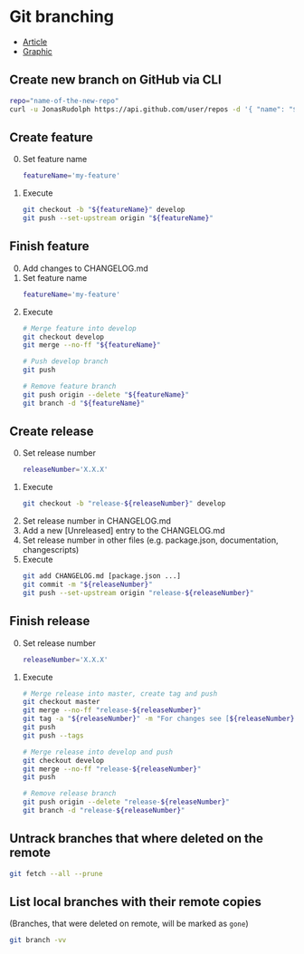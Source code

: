 # Git branching
* [Article](http://nvie.com/posts/a-successful-git-branching-model/)
* [Graphic](http://nvie.com/files/Git-branching-model.pdf)

## Create new branch on GitHub via CLI
```bash
repo="name-of-the-new-repo"
curl -u JonasRudolph https://api.github.com/user/repos -d '{ "name": "${repo}" }'
```

## Create feature
0. Set feature name
   ```bash
   featureName='my-feature'
   ```
1. Execute  
   ```bash
   git checkout -b "${featureName}" develop
   git push --set-upstream origin "${featureName}"
   ```

## Finish feature
0. Add changes to CHANGELOG.md
1. Set feature name
   ```bash
   featureName='my-feature'
   ```
2. Execute
   ```bash
   # Merge feature into develop
   git checkout develop
   git merge --no-ff "${featureName}"
   
   # Push develop branch
   git push
   
   # Remove feature branch
   git push origin --delete "${featureName}"
   git branch -d "${featureName}"
   ```

## Create release
0. Set release number
   ```bash
   releaseNumber='X.X.X'
   ```
1. Execute  
   ```bash
   git checkout -b "release-${releaseNumber}" develop
   ```
2. Set release number in CHANGELOG.md
3. Add a new [Unreleased] entry to the CHANGELOG.md
4. Set release number in other files (e.g. package.json, documentation, changescripts)
5. Execute
   ```bash
   git add CHANGELOG.md [package.json ...]
   git commit -m "${releaseNumber}"
   git push --set-upstream origin "release-${releaseNumber}"
   ```

## Finish release
0. Set release number
   ```bash
   releaseNumber='X.X.X'
   ```
1. Execute   
   ```bash
   # Merge release into master, create tag and push
   git checkout master
   git merge --no-ff "release-${releaseNumber}"
   git tag -a "${releaseNumber}" -m "For changes see [${releaseNumber}] section in CHANGELOG.md"
   git push
   git push --tags

   # Merge release into develop and push
   git checkout develop
   git merge --no-ff "release-${releaseNumber}"
   git push

   # Remove release branch
   git push origin --delete "release-${releaseNumber}"
   git branch -d "release-${releaseNumber}"
   ```

## Untrack branches that where deleted on the remote
```bash
git fetch --all --prune
```

## List local branches with their remote copies
(Branches, that were deleted on remote, will be marked as `gone`)
```bash
git branch -vv
```
